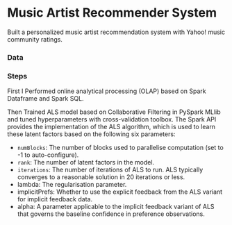 # Music Artist Recommender System

Built a personalized music artist recommendation system with Yahoo! music community ratings.

### Data

### Steps
First I Performed online analytical processing (OLAP) based on Spark Dataframe and Spark SQL.

Then Trained ALS model based on Collaborative Filtering in PySpark MLlib and tuned hyperparameters with cross-validation toolbox.
The Spark API provides the implementation of the ALS algorithm, which is used to learn these latent factors based on the following six parameters:
- ```numBlocks```: The number of blocks used to parallelise computation (set to -1 to auto-configure).
- ```rank```: The number of latent factors in the model.
- ```iterations```: The number of iterations of ALS to run. ALS typically converges to a reasonable solution in 20 iterations or less.
- lambda: The regularisation parameter.
- implicitPrefs: Whether to use the explicit feedback from the ALS variant for implicit feedback data.
- alpha: A parameter applicable to the implicit feedback variant of ALS that governs the baseline confidence in preference observations.
